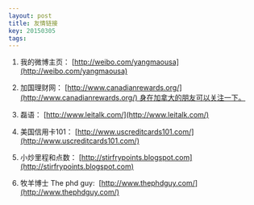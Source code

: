 ```yaml
---
layout: post
title: 友情链接
key: 20150305
tags:
---
```


1. 我的微博主页：
[http://weibo.com/yangmaousa](http://weibo.com/yangmaousa)

2. 加国理财网：
[http://www.canadianrewards.org/](http://www.canadianrewards.org/) 身在加拿大的朋友可以关注一下。

3. 磊语：
[http://www.leitalk.com/](http://www.leitalk.com/)

4. 美国信用卡101：
[http://www.uscreditcards101.com/](http://www.uscreditcards101.com/)

5. 小炒里程和点数：
[http://stirfrypoints.blogspot.com](http://stirfrypoints.blogspot.com)

6. 牧羊博士 The phd guy: 
[http://www.thephdguy.com/](http://www.thephdguy.com/)